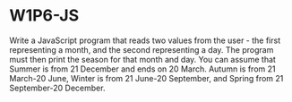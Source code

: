 # W1P6-JS

Write a JavaScript program that reads two values from the user - the
first representing a month, and the second representing a day. The
program must then print the season for that month and day.
You can assume that Summer is from 21 December and ends on 20
March. Autumn is from 21 March-20 June, Winter is from 21 June-20
September, and Spring from 21 September-20 December.
